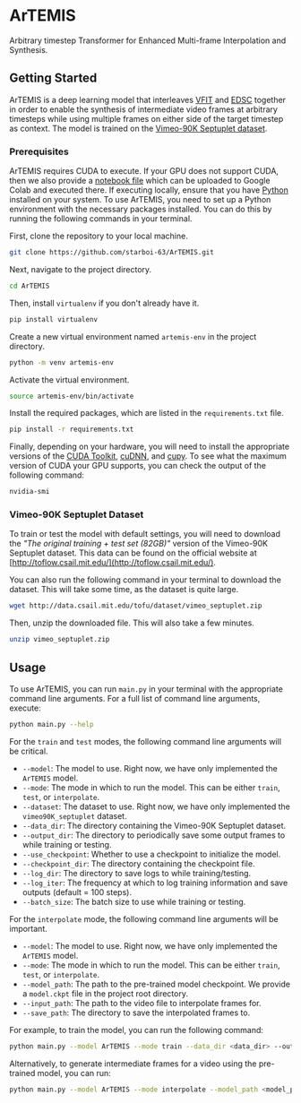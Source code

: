 # ArTEMIS

Arbitrary timestep Transformer for Enhanced Multi-frame Interpolation and Synthesis.

## Getting Started

ArTEMIS is a deep learning model that interleaves [VFIT](https://github.com/zhshi0816/Video-Frame-Interpolation-Transformer) and [EDSC](https://github.com/Xianhang/EDSC-pytorch) together in order to enable the synthesis of intermediate video frames at arbitrary timesteps while using multiple frames on either side of the target timestep as context. The model is trained on the [Vimeo-90K Septuplet dataset](http://toflow.csail.mit.edu/).

### Prerequisites

ArTEMIS requires CUDA to execute. If your GPU does not support CUDA, then we also provide a [notebook file](train_google_colab.ipynb) which can be uploaded to Google Colab and executed there. If executing locally, ensure that you have [Python](https://www.python.org) installed on your system. To use ArTEMIS, you need to set up a Python environment with the necessary packages installed. You can do this by running the following commands in your terminal.

First, clone the repository to your local machine.

```bash
git clone https://github.com/starboi-63/ArTEMIS.git
```

Next, navigate to the project directory.

```bash
cd ArTEMIS
```

Then, install `virtualenv` if you don't already have it.

```bash
pip install virtualenv
```

Create a new virtual environment named `artemis-env` in the project directory.

```bash
python -m venv artemis-env
```

Activate the virtual environment.

```bash
source artemis-env/bin/activate
```

Install the required packages, which are listed in the `requirements.txt` file.

```bash
pip install -r requirements.txt
```

Finally, depending on your hardware, you will need to install the appropriate versions of the [CUDA Toolkit](https://developer.nvidia.com/cuda-toolkit), [cuDNN](https://docs.nvidia.com/deeplearning/cudnn/latest/installation/overview.html), and [cupy](https://docs.cupy.dev/en/stable/install.html). To see what the maximum version of CUDA your GPU supports, you can check the output of the following command:

```bash
nvidia-smi
```

### Vimeo-90K Septuplet Dataset

To train or test the model with default settings, you will need to download the _"The original training + test set (82GB)"_ version of the Vimeo-90K Septuplet dataset. This data can be found on the official website at [http://toflow.csail.mit.edu/](http://toflow.csail.mit.edu/).

You can also run the following command in your terminal to download the dataset. This will take some time, as the dataset is quite large.

```bash
wget http://data.csail.mit.edu/tofu/dataset/vimeo_septuplet.zip
```

Then, unzip the downloaded file. This will also take a few minutes.

```bash
unzip vimeo_septuplet.zip
```

## Usage

To use ArTEMIS, you can run `main.py` in your terminal with the appropriate command line arguments. For a full list of command line arguments, execute:

```bash
python main.py --help
```

For the `train` and `test` modes, the following command line arguments will be critical.

- `--model`: The model to use. Right now, we have only implemented the `ArTEMIS` model.
- `--mode`: The mode in which to run the model. This can be either `train`, `test`, or `interpolate`.
- `--dataset`: The dataset to use. Right now, we have only implemented the `vimeo90K_septuplet` dataset.
- `--data_dir`: The directory containing the Vimeo-90K Septuplet dataset.
- `--output_dir`: The directory to periodically save some output frames to while training or testing.
- `--use_checkpoint`: Whether to use a checkpoint to initialize the model.
- `--checkpoint_dir`: The directory containing the checkpoint file.
- `--log_dir`: The directory to save logs to while training/testing.
- `--log_iter`: The frequency at which to log training information and save outputs (default = 100 steps).
- `--batch_size`: The batch size to use while training or testing.

For the `interpolate` mode, the following command line arguments will be important.

- `--model`: The model to use. Right now, we have only implemented the `ArTEMIS` model.
- `--mode`: The mode in which to run the model. This can be either `train`, `test`, or `interpolate`.
- `--model_path`: The path to the pre-trained model checkpoint. We provide a `model.ckpt` file in the project root directory.
- `--input_path`: The path to the video file to interpolate frames for.
- `--save_path`: The directory to save the interpolated frames to.

For example, to train the model, you can run the following command:

```bash
python main.py --model ArTEMIS --mode train --data_dir <data_dir> --output_dir <output_dir> --log_dir <log_dir> --use_checkpoint --checkpoint_dir <checkpoint_dir> --batch_size <batch_size>
```

Alternatively, to generate intermediate frames for a video using the pre-trained model, you can run:

```bash
python main.py --model ArTEMIS --mode interpolate --model_path <model_path> --input_path <input_path> --save_path <save_path>
```
